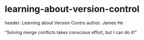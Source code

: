 # learning-about-version-control

header: Learning about Version Contro
author: James He

“Solving merge conflicts takes conscious effort, but I can do it!”
